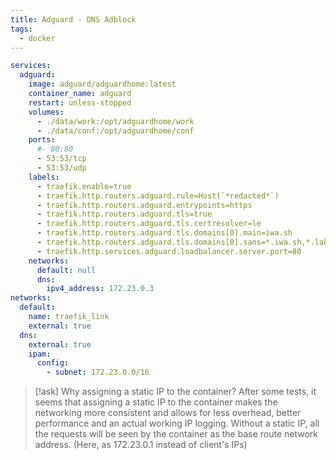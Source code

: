 ```yaml
---
title: Adguard - DNS Adblock
tags:
  - docker
---
```


```yml
services:
  adguard:
    image: adguard/adguardhome:latest
    container_name: adguard
    restart: unless-stopped
    volumes:
      - ./data/work:/opt/adguardhome/work
      - ./data/conf:/opt/adguardhome/conf
    ports:
      #- 80:80
      - 53:53/tcp
      - 53:53/udp
    labels:
      - traefik.enable=true
      - traefik.http.routers.adguard.rule=Host(`*redacted*`)
      - traefik.http.routers.adguard.entrypoints=https
      - traefik.http.routers.adguard.tls=true
      - traefik.http.routers.adguard.tls.certresolver=le
      - traefik.http.routers.adguard.tls.domains[0].main=iwa.sh
      - traefik.http.routers.adguard.tls.domains[0].sans=*.iwa.sh,*.lab.iwa.sh
      - traefik.http.services.adguard.loadbalancer.server.port=80
    networks:
      default: null
      dns:
        ipv4_address: 172.23.0.3
networks:
  default:
    name: traefik_link
    external: true
  dns:
    external: true
    ipam:
      config:
        - subnet: 172.23.0.0/16
```

> [!ask] Why assigning a static IP to the container?
> After some tests, it seems that assigning a static IP to the container makes the networking more consistent and allows for less overhead, better performance and an actual working IP logging.
> Without a static IP, all the requests will be seen by the container as the base route network address. (Here, as 172.23.0.1 instead of client's IPs)